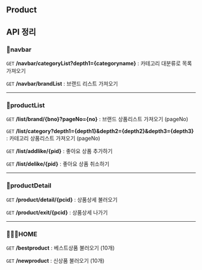 ## Product

## API 정리



### 🧾navbar

`GET` **/navbar/categoryList?depth1={categoryname}** : 카테고리 대분류로 목록 가져오기

`GET` **/navbar/brandList** : 브랜드 리스트 가져오기

-----------------------------------------

### 🧾productList

`GET` **/list/brand/{bno}?pageNo={no}** : 브랜드 상품리스트 가져오기 (pageNo)

`GET` **/list/category?depth1={depth1}&depth2={depth2}&depth3={depth3}** : 카테고리 상품리스트 가져오기 (pageNo)

`GET` **/list/addlike/{pid}** : 좋아요 상품 추가하기

`GET` **/list/delike/{pid}** : 좋아요 상품 취소하기

-----------------------------------------

### 🧾productDetail


`GET` **/product/detail/{pcid}** : 상품상세 불러오기

`GET` **/product/exit/{pcid}** : 상품상세 나가기

-----------------------------------------

### 👨‍👩‍👧HOME


`GET` **/bestproduct** : 베스트상품 불러오기 (10개)

`GET` **/newproduct** : 신상품 불러오기 (10개)
